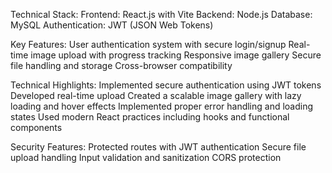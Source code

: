 Technical Stack: Frontend: React.js with Vite Backend: Node.js Database: MySQL Authentication: JWT (JSON Web Tokens)

Key Features: User authentication system with secure login/signup Real-time image upload with progress tracking Responsive image gallery Secure file handling and storage Cross-browser compatibility

Technical Highlights: Implemented secure authentication using JWT tokens Developed real-time upload Created a scalable image gallery with lazy loading and hover effects Implemented proper error handling and loading states Used modern React practices including hooks and functional components

Security Features: Protected routes with JWT authentication Secure file upload handling Input validation and sanitization CORS protection